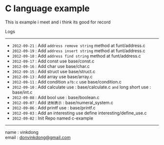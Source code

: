 # C language example

This is example i meet and i think its good for record

Logs

--- 

- `2012-09-21` : Add `address remove string` method at funt/address.c
- `2012-09-19` : Add `address insert string` method at funt/address.c
- `2012-09-18` : Add `address find string` method at funt/address.c
- `2012-09-17` : Add const use base/const.c
- `2012-09-16` : Add char use base/char.c
- `2012-09-15` : Add struct use base/struct.c
- `2012-09-13` : Add array use base/array.c
- `2012-09-11` : Add condition `a?b:c` use base/condition.c
- `2012-09-10` : Add calculate use : base/calculate.c `and` long short use : base/int.c
- `2012-09-08` : Add bool use : base/boolean.c
- `2012-09-07` : Add `进制表示` : base/numeral_system.c
- `2012-09-06` : Add printf use : base/printf.c
- `2012-09-03` : Add an interesting use define interesting/define_use.c
- `2012-09-02` : Init Repo named c-example


----------
name  : vinkdong  
email : donvinkdong@gmail.com
